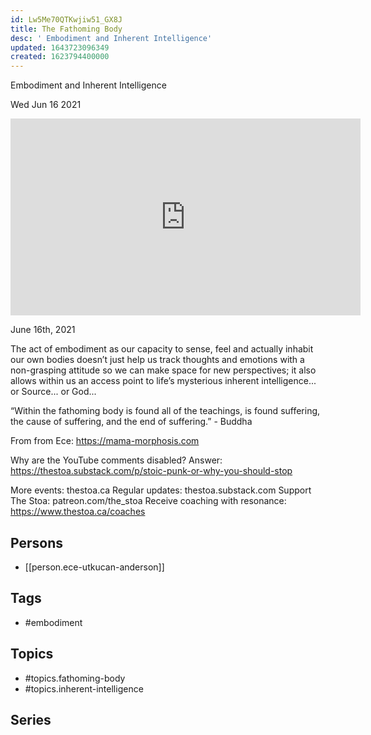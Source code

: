 ```yaml
---
id: Lw5Me70QTKwjiw51_GX8J
title: The Fathoming Body
desc: ' Embodiment and Inherent Intelligence'
updated: 1643723096349
created: 1623794400000
---
```



 Embodiment and Inherent Intelligence

Wed Jun 16 2021

<iframe width="560" height="315" src="https://www.youtube.com/embed/1cg3uUjcPa4" title="The Fathoming Body: Embodiment and Inherent Intelligence w/ Ece Utkucan Anderson" frameborder="0" allow="accelerometer; autoplay; clipboard-write; encrypted-media; gyroscope; picture-in-picture" allowfullscreen ></iframe>

June 16th, 2021

The act of embodiment as our capacity to sense, feel and actually inhabit our own bodies doesn’t just help us track thoughts and emotions with a non-grasping attitude so we can make space for new perspectives; it also allows within us an access point to life’s mysterious inherent intelligence... or Source... or God... 

“Within the fathoming body is found all of the teachings, is found suffering, the cause of suffering, and the end of suffering.” - Buddha

From from Ece: https://mama-morphosis.com

Why are the YouTube comments disabled? Answer: https://thestoa.substack.com/p/stoic-punk-or-why-you-should-stop

More events: thestoa.ca
Regular updates: thestoa.substack.com
Support The Stoa: patreon.com/the_stoa
Receive coaching with resonance: https://www.thestoa.ca/coaches

## Persons

- [[person.ece-utkucan-anderson]]

## Tags

- #embodiment

## Topics

- #topics.fathoming-body
- #topics.inherent-intelligence

## Series



